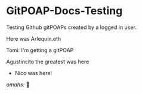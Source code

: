 # GitPOAP-Docs-Testing
Testing Github gitPOAPs created by a logged in user.

Here was Arlequin.eth

Tomi: I'm getting a gitPOAP

Agustincito the greatest was here


- Nico was here!

_omahs:_ 👀
